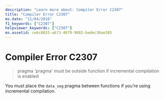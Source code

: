 ```yaml
---
description: "Learn more about: Compiler Error C2307"
title: "Compiler Error C2307"
ms.date: "11/04/2016"
f1_keywords: ["C2307"]
helpviewer_keywords: ["C2307"]
ms.assetid: ce6c8033-a673-4679-9883-bedec36ae385
---
```

# Compiler Error C2307

> pragma 'pragma' must be outside function if incremental compilation is enabled

You must place the `data_seg` pragma between functions if you're using incremental compilation.

